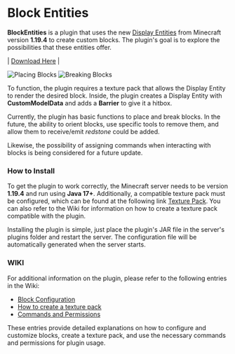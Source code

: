 # Block Entities

**BlockEntities** is a plugin that uses the new [Display Entities](https://minecraft.fandom.com/wiki/Display) from Minecraft version **1.19.4** to create custom blocks. The plugin's goal is to explore the possibilities that these entities offer.

| [Download Here](https://www.spigotmc.org/resources/blockentities-with-displayentities.108705/) |

![Placing Blocks](https://media.giphy.com/media/v1.Y2lkPTc5MGI3NjExMTA2OWUwM2Y5MTcyNWVlYzViOWUxMDY3ZDU4MDM3ODQyZDM2MGRhZCZjdD1n/CEU0cdRdsgkDpkU4Cc/giphy.gif)
![Breaking Blocks](https://media.giphy.com/media/v1.Y2lkPTc5MGI3NjExOWEyNTdiOTRmNThkNzc3Y2U4N2YyNzVkNjU4MDkwYmNkMTkzNDljZSZjdD1n/G2GYMImNuaPYhDCHiK/giphy-downsized-large.gif)

To function, the plugin requires a texture pack that allows the Display Entity to render the desired block. Inside, the plugin creates a Display Entity with **CustomModelData** and adds a **Barrier** to give it a hitbox.

Currently, the plugin has basic functions to place and break blocks. In the future, the ability to orient blocks, use specific tools to remove them, and allow them to receive/emit _redstone_ could be added.

Likewise, the possibility of assigning commands when interacting with blocks is being considered for a future update.

### How to Install

To get the plugin to work correctly, the Minecraft server needs to be version **1.19.4** and run using **Java 17+**. Additionally, a compatible texture pack must be configured, which can be found at the following link [Texture Pack](https://github.com/dannegm/BlockEntities/raw/main/assets/texturepack/BlockEntitiesTexturePack.zip). You can also refer to the Wiki for information on how to create a texture pack compatible with the plugin.

Installing the plugin is simple, just place the plugin's JAR file in the server's plugins folder and restart the server. The configuration file will be automatically generated when the server starts.

### WIKI

For additional information on the plugin, please refer to the following entries in the Wiki:

- [Block Configuration](https://github.com/dannegm/BlockEntities/wiki/Block-Configuration)
- [How to create a texture pack](https://github.com/dannegm/BlockEntities/wiki/How-to-create-a-texture-pack)
- [Commands and Permissions](https://github.com/dannegm/BlockEntities/wiki/Commands-and-Permissions)

These entries provide detailed explanations on how to configure and customize blocks, create a texture pack, and use the necessary commands and permissions for plugin usage.
